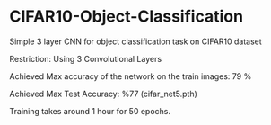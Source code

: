 # CIFAR10-Object-Classification

Simple 3 layer CNN for object classification task on CIFAR10 dataset

Restriction: Using 3 Convolutional Layers

Achieved Max accuracy of the network on the train images: 79 %

Achieved Max Test Accuracy: %77 (cifar_net5.pth)

Training takes around 1 hour for 50 epochs.
